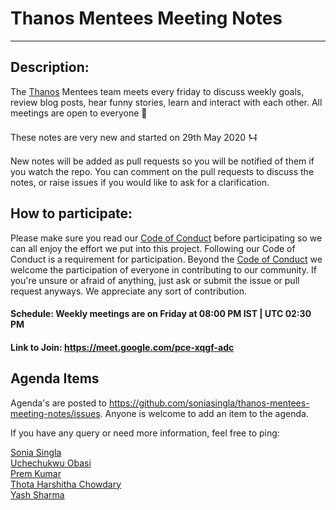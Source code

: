 # Thanos Mentees Meeting Notes
------------------------------

## Description:

The [Thanos](https://github.com/thanos-io/thanos/) Mentees team meets every friday to discuss weekly goals, review blog posts, hear funny stories, learn and interact with each other. All meetings are open to everyone 🤗

These notes are very new and started on 29th May 2020 𒀂

New notes will be added as pull requests so you will be notified of them if you watch the repo.
You can comment on the pull requests to discuss the notes, or raise issues if you would like to ask for a clarification.


## How to participate:

Please make sure you read our [Code of Conduct](CODE_OF_CONDUCT.md) before participating so we can all enjoy the effort we put into this project. Following our Code of Conduct is a requirement for participation. Beyond the [Code of Conduct](CODE_OF_CONDUCT.md) we welcome the participation of everyone in contributing to our community. If you're unsure or afraid of anything, just ask or submit the issue or pull request anyways. We appreciate any sort of contribution.

#### Schedule: Weekly meetings are on Friday at 08:00 PM IST | UTC 02:30 PM <br>

#### Link to Join: https://meet.google.com/pce-xqgf-adc <br>

## Agenda Items

Agenda's are posted to https://github.com/soniasingla/thanos-mentees-meeting-notes/issues. Anyone is welcome to add an item to the agenda.

If you have any query or need more information, feel free to ping:

[Sonia Singla](https://github.com/soniasingla)<br>
[Uchechukwu Obasi](https://github.com/thisisobate)<br>
[Prem Kumar](https://github.com/prmsrswt/)<br>
[Thota Harshitha Chowdary](https://github.com/Harshitha1234)<br>
[Yash Sharma](https://github.com/yashrsharma44)
